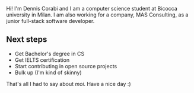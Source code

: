 Hi! I'm Dennis Corabi and I am a computer science student at Bicocca university in Milan.
I am also working for a company, MAS Consulting, as a junior full-stack software developer.

## Next steps
- Get Bachelor's degree in CS
- Get IELTS certification
- Start contributing in open source projects 
- Bulk up (I'm kind of skinny)

That's all I had to say about _moi_. Have a nice day :)

<!---
DennisCorabi/DennisCorabi is a ✨ special ✨ repository because its `README.md` (this file) appears on your GitHub profile.
You can click the Preview link to take a look at your changes.
--->
